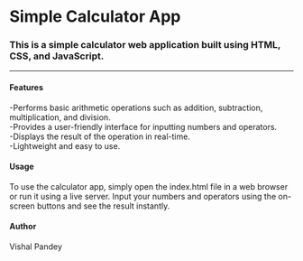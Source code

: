 <h1>Simple Calculator App</h1>

<h3>This is a simple calculator web application built using HTML, CSS, and JavaScript.</h3><hr>

<h4>Features</h4>
    -Performs basic arithmetic operations such as addition, subtraction, multiplication, and division.</br>
    -Provides a user-friendly interface for inputting numbers and operators.</br>
    -Displays the result of the operation in real-time.</br>
    -Lightweight and easy to use.
    </br></hr>

<h4>Usage</h4>
    To use the calculator app, simply open the index.html file in a web browser or run it using a live server. Input your numbers and operators using the on-screen buttons and see the result instantly.
    </br></hr>
    
<h4>Author</h4>
    Vishal Pandey
